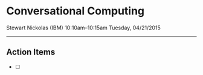 # Conversational Computing
Stewart Nickolas (IBM)
10:10am–10:15am Tuesday, 04/21/2015

---

## Action Items
* [ ]
